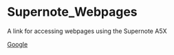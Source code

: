 # Supernote_Webpages
A link for accessing webpages using the Supernote A5X

[Google](https://www.google.com)
